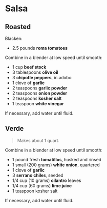 Salsa
=====

Roasted
-------

Blacken:

- 2.5 pounds **roma tomatoes**

Combine in a blender at low speed until smooth:

- 1 cup **beef stock**
- 3 tablespoons **olive oil**
- 3 **chipotle peppers**, in adobo
- 1 clove of **garlic**
- 2 teaspoons **garlic powder**
- 2 teaspoons **onion powder**
- 2 teaspoons **kosher salt**
- 1 teaspoon **white vinegar**

If necessary, add water until fluid.

Verde
-----

> Makes about 1 quart.

Combine in a blender at low speed until smooth:

- 1 pound fresh **tomatillos**, husked and rinsed
- 1 small (200 grams) **white onion**, quartered
- 1 clove of **garlic**
- 3 **serrano chiles**, seeded
- 1/4 cup (10 grams) **cilantro** leaves
- 1/4 cup (60 grams) **lime juice**
- 1 teaspoon kosher salt

If necessary, add water until fluid.
